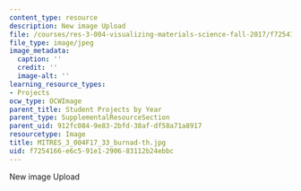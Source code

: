 ```yaml
---
content_type: resource
description: New image Upload
file: /courses/res-3-004-visualizing-materials-science-fall-2017/f7254166e6c591e1290683112b24ebbc_MITRES_3_004F17_33_burnad-th.jpg
file_type: image/jpeg
image_metadata:
  caption: ''
  credit: ''
  image-alt: ''
learning_resource_types:
- Projects
ocw_type: OCWImage
parent_title: Student Projects by Year
parent_type: SupplementalResourceSection
parent_uid: 912fc084-9e83-2bfd-38af-df58a71a8917
resourcetype: Image
title: MITRES_3_004F17_33_burnad-th.jpg
uid: f7254166-e6c5-91e1-2906-83112b24ebbc
---
```

New image Upload

